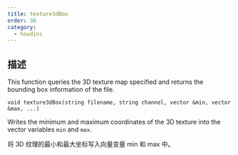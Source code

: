 ```yaml
---
title: texture3dBox
order: 36
category:
  - houdini
---
```

    
## 描述

This function queries the 3D texture map specified and returns the  
bounding box information of the file.

`void texture3dBox(string filename, string channel, vector &min, vector &max, ...)`

Writes the minimum and maximum coordinates of the 3D texture into the vector
variables `min` and `max`.

将 3D 纹理的最小和最大坐标写入向量变量 min 和 max 中。
